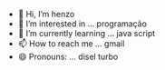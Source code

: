 - 👋 Hi, I’m henzo
- 👀 I’m interested in ... programação
- 🌱 I’m currently learning ... java script
- 📫 How to reach me ... gmail
- 😄 Pronouns: ... disel turbo
  

<!---
5075trerot/5075trerot is a ✨ special ✨ repository because its `README.md` (this file) appears on your GitHub profile.
You can click the Preview link to take a look at your changes.
--->
